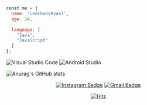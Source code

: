 <br/>

```js
const me = {
  name: 'LeeChangRyeol',
  age: 24,

  language: [
    "Java",
    "JavaScript"
  ]
};
```


![Visual Studio Code](https://img.shields.io/badge/Visual%20Studio%20Code-007ACC.svg?&style=for-the-badge&logo=Visual%20Studio%20Code&logoColor=white)
![Android Studio](https://img.shields.io/badge/Android%20Studio-3DDC84.svg?&style=for-the-badge&logo=Android%20Studio&logoColor=white)

![Anurag's GitHub stats](https://github-readme-stats.vercel.app/api?username=fufckddl&show_icons=true&theme=radical)

 
 
<!-- [![Anurag's github stats](https://github-readme-stats.vercel.app/api?username=fufckddl)](https://github.com/anuraghazra/github-readme-stats)-->


<div align=center>

[![Instagram Badge](https://img.shields.io/badge/-Instagram-dd2a7b?style=flat-square&logo=instagram&logoColor=white&link=https://www.instagram.com/data.scientist/)](https://www.instagram.com/fufckddl/) 
[![Gmail Badge](https://img.shields.io/badge/-Gmail-d14836?style=flat-square&logo=Gmail&logoColor=white&link=mailto:snugyun01@gmail.com)](mailto:dlckdfuf141@gmail.com)
</div>

<div align=center>

[![Hits](https://hits.seeyoufarm.com/api/count/incr/badge.svg?url=https%3A%2F%2Fgithub.com%2FKOR-CHANG)](https://hits.seeyoufarm.com) 

</div>
